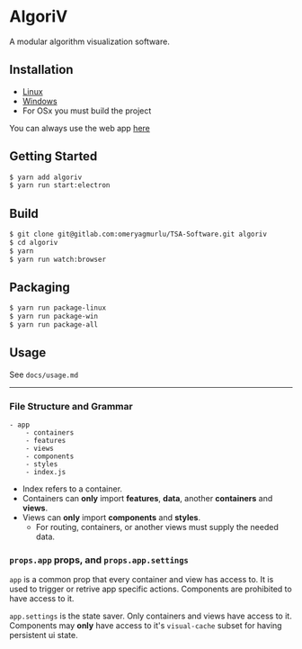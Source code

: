 # AlgoriV

A modular algorithm visualization software.

## Installation

* [Linux](https://gitlab.com/omeryagmurlu/algoriv/builds/artifacts/master/browse/release?job=linux-binary)
* [Windows](https://gitlab.com/omeryagmurlu/algoriv/builds/artifacts/master/browse/release?job=win-binary)
* For OSx you must build the project

You can always use the web app [here](https://omeryagmurlu.gitlab.io/algoriv)

## Getting Started

```bash
$ yarn add algoriv
$ yarn run start:electron
```

## Build

```bash
$ git clone git@gitlab.com:omeryagmurlu/TSA-Software.git algoriv
$ cd algoriv
$ yarn
$ yarn run watch:browser
```

## Packaging

```bash
$ yarn run package-linux
$ yarn run package-win
$ yarn run package-all
```

## Usage

See `docs/usage.md`

---

### File Structure and Grammar

```
- app
	- containers
	- features
	- views
	- components
	- styles
	- index.js
```

- Index refers to a container.
- Containers can **only** import **features**, **data**, another **containers** and **views**.
- Views can **only** import **components** and **styles**.
	- For routing, containers, or another views must supply the needed data.

### `props.app` props, and `props.app.settings`

`app` is a common prop that every container and view has access to. It is used to trigger or retrive app specific actions. Components are prohibited to have access to it.

`app.settings` is the state saver. Only containers and views have access to it. Components may **only** have access to it's `visual-cache` subset for having persistent ui state.
